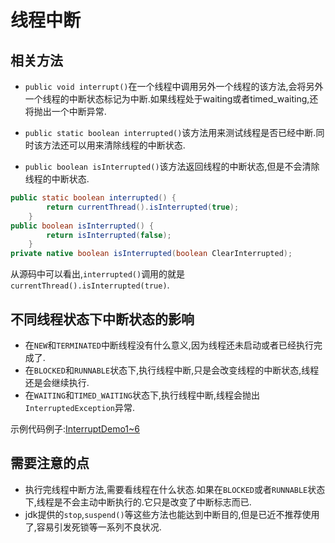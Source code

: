# 线程中断

## 相关方法

- ```public void interrupt()```在一个线程中调用另外一个线程的该方法,会将另外一个线程的中断状态标记为中断.如果线程处于waiting或者timed_waiting,还将抛出一个中断异常.

- ```public static boolean interrupted()```该方法用来测试线程是否已经中断.同时该方法还可以用来清除线程的中断状态.

- ```public boolean isInterrupted()```该方法返回线程的中断状态,但是不会清除线程的中断状态.

``` java
public static boolean interrupted() {
        return currentThread().isInterrupted(true);
    }
public boolean isInterrupted() {
        return isInterrupted(false);
    }
private native boolean isInterrupted(boolean ClearInterrupted);
```

从源码中可以看出,```interrupted()```调用的就是```currentThread().isInterrupted(true)```.

## 不同线程状态下中断状态的影响

- 在```NEW```和```TERMINATED```中断线程没有什么意义,因为线程还未启动或者已经执行完成了.
- 在```BLOCKED```和```RUNNABLE```状态下,执行线程中断,只是会改变线程的中断状态,线程还是会继续执行.
- 在```WAITING```和```TIMED_WAITING```状态下,执行线程中断,线程会抛出```InterruptedException```异常.

示例代码例子:[InterruptDemo1~6](https://github.com/pkq-zc/current/blob/master/src/main/java/com/buydeem/thread/InterruptDemo1.java "示例代码")

## 需要注意的点

- 执行完线程中断方法,需要看线程在什么状态.如果在```BLOCKED```或者```RUNNABLE```状态下,线程是不会主动中断执行的.它只是改变了中断标志而已.
- jdk提供的```stop```,```suspend()```等这些方法也能达到中断目的,但是已近不推荐使用了,容易引发死锁等一系列不良状况.